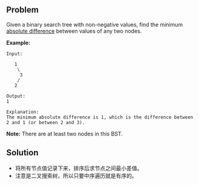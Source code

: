 ## Problem

Given a binary search tree with non-negative values, find the minimum [absolute difference](https://en.wikipedia.org/wiki/Absolute_difference) between values of any two nodes.

**Example:**

```
Input:

   1
    \
     3
    /
   2

Output:
1

Explanation:
The minimum absolute difference is 1, which is the difference between 2 and 1 (or between 2 and 3).
```

 

**Note:** There are at least two nodes in this BST.



## Solution

* 将所有节点值记录下来，排序后求节点之间最小差值。
* 注意是二叉搜索树，所以只要中序遍历就是有序的。
